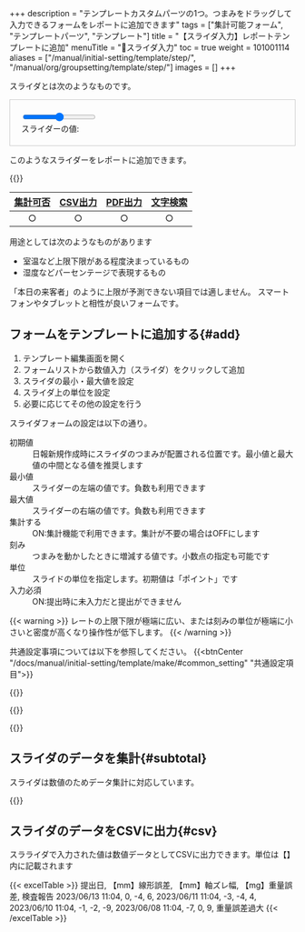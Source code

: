 +++
description = "テンプレートカスタムパーツの1つ。つまみをドラッグして入力できるフォームをレポートに追加できます"
tags = ["集計可能フォーム", "テンプレートパーツ", "テンプレート"]
title = "【スライダ入力】レポートテンプレートに追加"
menuTitle = "🧩スライダ入力"
toc = true
weight = 101001114
aliases = ["/manual/initial-setting/template/step/", "/manual/org/groupsetting/template/step/"]
images = []
+++

スライダとは次のようなものです。

<div class="container my-3" style="padding:20px;border:1px solid #ccc">
  <input type="range" class="form-range" id="slider" style="max-width:500px">
  <div id="sliderValue" class="mt-1">スライダーの値: <span id="value"></span></div>
</div>

<script>
  const slider = document.getElementById('slider');
  const valueElement = document.getElementById('value');

  slider.addEventListener('input', function() {
    const value = this.value;
    valueElement.textContent = value;
  });
</script>

このようなスライダーをレポートに追加できます。

{{<icatch filename="slider-input" msg="つまみをスライドさせて 数値の入力ができます" title="スライダ入力フォーム" fontsize="30px" alice="ok">}}

|[集計可否](/docs/manual/analytics/)|[CSV出力](/docs/manual/analytics/csv/)|[PDF出力](/docs/manual/read-report/pdf/)|[文字検索](/docs/manual/read-report/list/)|
|:---:|:---:|:---:|:---:|
|○|○|○|○|

用途としては次のようなものがあります

- 室温など上限下限がある程度決まっているもの
- 湿度などパーセンテージで表現するもの

「本日の来客者」のように上限が予測できない項目では適しません。
スマートフォンやタブレットと相性が良いフォームです。

## フォームをテンプレートに追加する{#add}

1. テンプレート編集画面を開く
1. フォームリストから数値入力（スライダ）をクリックして追加
1. スライダの最小・最大値を設定
1. スライダ上の単位を設定
1. 必要に応じてその他の設定を行う

スライダフォームの設定は以下の通り。

<dl class="basic">
  <dt>初期値</dt>
  <dd>日報新規作成時にスライダのつまみが配置される位置です。最小値と最大値の中間となる値を推奨します</dd>
  <dt>最小値</dt>
  <dd>スライダーの左端の値です。負数も利用できます</dd>
  <dt>最大値</dt>
  <dd>スライダーの右端の値です。負数も利用できます</dd>
  <dt>集計する</dt>
  <dd>ON:集計機能で利用できます。集計が不要の場合はOFFにします</dd>
  <dt>刻み</dt>
  <dd>つまみを動かしたときに増減する値です。小数点の指定も可能です</dd>
  <dt>単位</dt>
  <dd>スライドの単位を指定します。初期値は「ポイント」です</dd>
  <dt>入力必須</dt>
  <dd>ON:提出時に未入力だと提出ができません</dd>
</dl>

{{< warning >}}
レートの上限下限が極端に広い、または刻みの単位が極端に小さいと密度が高くなり操作性が低下します。
{{< /warning >}}

共通設定事項については以下を参照してください。
{{<btnCenter "/docs/manual/initial-setting/template/make/#common_setting" "共通設定項目">}}

{{<appscreen filename="template-edit-slider" title="スライダ入力フォームのみで構成されたテンプレート">}}

{{<nextArrow>}}

{{<appscreen filename="slider-preview" title="スライダーを使った日報入力画面">}}

## スライダのデータを集計{#subtotal}

スライダは数値のためデータ集計に対応しています。

{{<appscreen filename="charts" title="スライダのデータを用いて折れ線グラフを生成">}}

## スライダのデータをCSVに出力{#csv}

スラライダで入力された値は数値データとしてCSVに出力できます。単位は【】内に記載されます

{{< excelTable >}}
提出日, 【mm】線形誤差, 【mm】軸ズレ幅, 【mg】重量誤差, 検査報告
2023/06/13 11:04, 0, -4, 6, 
2023/06/11 11:04, -3, -4, 4, 
2023/06/10 11:04, -1, -2, -9, 
2023/06/08 11:04, -7, 0, 9, 重量誤差過大
{{< /excelTable >}}

